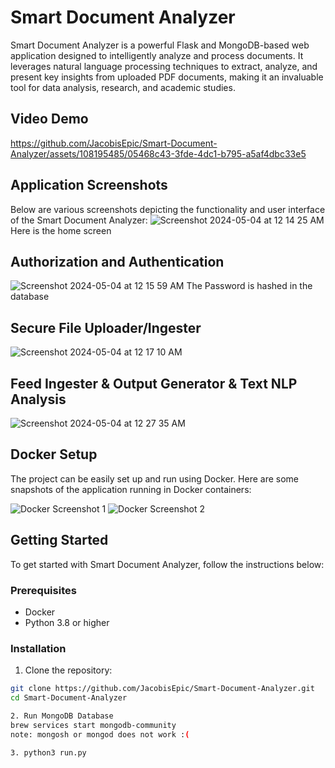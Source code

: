 # Smart Document Analyzer

Smart Document Analyzer is a powerful Flask and MongoDB-based web application designed to intelligently analyze and process documents. It leverages natural language processing techniques to extract, analyze, and present key insights from uploaded PDF documents, making it an invaluable tool for data analysis, research, and academic studies.

## Video Demo





https://github.com/JacobisEpic/Smart-Document-Analyzer/assets/108195485/05468c43-3fde-4dc1-b795-a5af4dbc33e5





## Application Screenshots

Below are various screenshots depicting the functionality and user interface of the Smart Document Analyzer:
![Screenshot 2024-05-04 at 12 14 25 AM](https://github.com/JacobisEpic/Smart-Document-Analyzer/assets/108195485/438d403e-1ef6-4186-a54c-4989922076c6)
Here is the home screen

## Authorization and Authentication
![Screenshot 2024-05-04 at 12 15 59 AM](https://github.com/JacobisEpic/Smart-Document-Analyzer/assets/108195485/3315de1a-0122-4647-80e8-b3f1624e003b)
The Password is hashed in the database

## Secure File Uploader/Ingester
![Screenshot 2024-05-04 at 12 17 10 AM](https://github.com/JacobisEpic/Smart-Document-Analyzer/assets/108195485/01f04262-ff24-43cc-9db0-7a5f381dbd39)

## Feed Ingester & Output Generator & Text NLP Analysis
![Screenshot 2024-05-04 at 12 27 35 AM](https://github.com/JacobisEpic/Smart-Document-Analyzer/assets/108195485/b8b18085-8123-40ba-88bc-b20b7e253d44)


## Docker Setup

The project can be easily set up and run using Docker. Here are some snapshots of the application running in Docker containers:

![Docker Screenshot 1](https://github.com/JacobisEpic/Smart-Document-Analyzer/assets/108195485/a51ca726-d7d1-4e52-8bf1-59c3eaabd24c)
![Docker Screenshot 2](https://github.com/JacobisEpic/Smart-Document-Analyzer/assets/108195485/387ef4eb-e2bd-4157-a265-cbd07cec6e7c)

## Getting Started

To get started with Smart Document Analyzer, follow the instructions below:

### Prerequisites

- Docker
- Python 3.8 or higher

### Installation

1. Clone the repository:
```bash
git clone https://github.com/JacobisEpic/Smart-Document-Analyzer.git
cd Smart-Document-Analyzer

2. Run MongoDB Database
brew services start mongodb-community
note: mongosh or mongod does not work :(

3. python3 run.py

